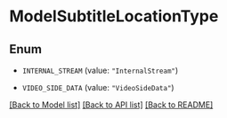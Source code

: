 # ModelSubtitleLocationType

## Enum


* `INTERNAL_STREAM` (value: `"InternalStream"`)

* `VIDEO_SIDE_DATA` (value: `"VideoSideData"`)


[[Back to Model list]](../README.md#documentation-for-models) [[Back to API list]](../README.md#documentation-for-api-endpoints) [[Back to README]](../README.md)


